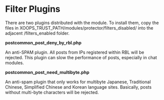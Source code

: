 # Filter Plugins

There are two plugins distributed with the module. To install them, copy the files in XOOPS\_TRUST\_PATH/modules/protector/filters\_disabled/ into the adjacent /filters\_enabled folder.

**postcommon\_post\_deny\_by\_rbl.php**

An anti-SPAM plugin. All posts from IPs registered within RBL will be rejected. This plugin can slow the performance of posts, especially in chat modules.

**postcommon\_post\_need\_multibyte.php**

An anti-spam plugin that only works for multibyte Japanese, Traditional Chinese, Simplified Chinese and Korean language sites. Basically, posts without multi-byte characters will be rejected.

